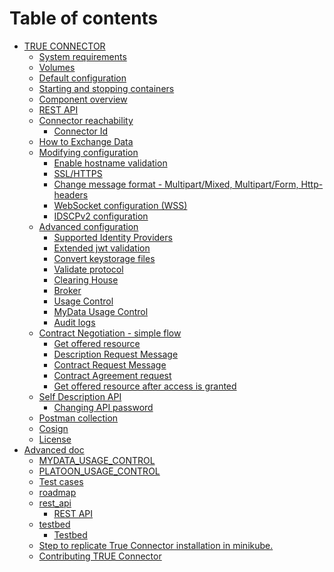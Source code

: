 # Table of contents

* [TRUE CONNECTOR](<README.md>)
    * [System requirements](doc/system-requirements.md)
    * [Volumes](doc/volumes.md)
    * [Default configuration](doc/default-configuration.md)
    * [Starting and stopping containers](doc/start-stop.md)
    * [Component overview](doc/component-overview.md)
  * [REST API](doc/rest-api.md)
  * [Connector reachability](doc/reachability.md)
    * [Connector Id](readme/reachability#connectorid)
  * [How to Exchange Data](doc/exchange-data.md)
  * [Modifying configuration](doc/modify-configuration.md)
    * [Enable hostname validation](doc/modify-configuration.md#hostnamevalidation)
    * [SSL/HTTPS](doc/modify-configuration.md#ssl)
    * [Change message format - Multipart/Mixed, Multipart/Form, Http-headers](<README (1).md#change-message-format---multipartmixed-multipartform-http-headers->)
    * [WebSocket configuration (WSS)](<README (1).md#websocket-configuration-wss->)
    * [IDSCPv2 configuration](<README (1).md#idscpv2-configuration->)
  * [Advanced configuration](<README (1).md#advanced-configuration->)
    * [Supported Identity Providers](<README (1).md#supported-identity-providers->)
    * [Extended jwt validation](<README (1).md#extended-jwt-validation->)
    * [Convert keystorage files](<README (1).md#convert-keystorage-files->)
    * [Validate protocol](<README (1).md#validate-protocol->)
    * [Clearing House](<README (1).md#clearing-house->)
    * [Broker](<README (1).md#broker->)
    * [Usage Control](<README (1).md#usage-control->)
    * [MyData Usage Control](<README (1).md#mydata-usage-control->)
    * [Audit logs](<README (1).md#audit-logs->)
  * [Contract Negotiation - simple flow](<README (1).md#contract-negotiation---simple-flow->)
    * [Get offered resource](<README (1).md#get-offered-resource->)
    * [Description Request Message](<README (1).md#description-request-message->)
    * [Contract Request Message](<README (1).md#contract-request-message->)
    * [Contract Agreement request](<README (1).md#contract-agreement-request->)
    * [Get offered resource after access is granted](<README (1).md#get-offered-resource-after-access-is-granted->)
  * [Self Description API](<README (1).md#self-description-api->)
    * [Changing API password](<README (1).md#changing-api-password>)
  * [Postman collection](<README (1).md#postman-collection->)
  * [Cosign](<README (1).md#cosign->)
  * [License](<README (1).md#license->)
* [Advanced doc](doc/README.md)
  * [MYDATA\_USAGE\_CONTROL](doc/MYDATA\_USAGE\_CONTROL.md)
  * [PLATOON\_USAGE\_CONTROL](doc/PLATOON\_USAGE\_CONTROL.md)
  * [Test cases](doc/TEST\_API.md)
  * [roadmap](doc/roadmap.md)
  * [rest\_api](doc/rest\_api/README.md)
    * [REST API](doc/rest\_api/REST\_API.md)
  * [testbed](doc/testbed/README.md)
    * [Testbed](doc/testbed/TESTBED.md)
  * [Step to replicate True Connector installation in minikube.](kubernetes/README.md)
  * [Contributing TRUE Connector](README.md)

